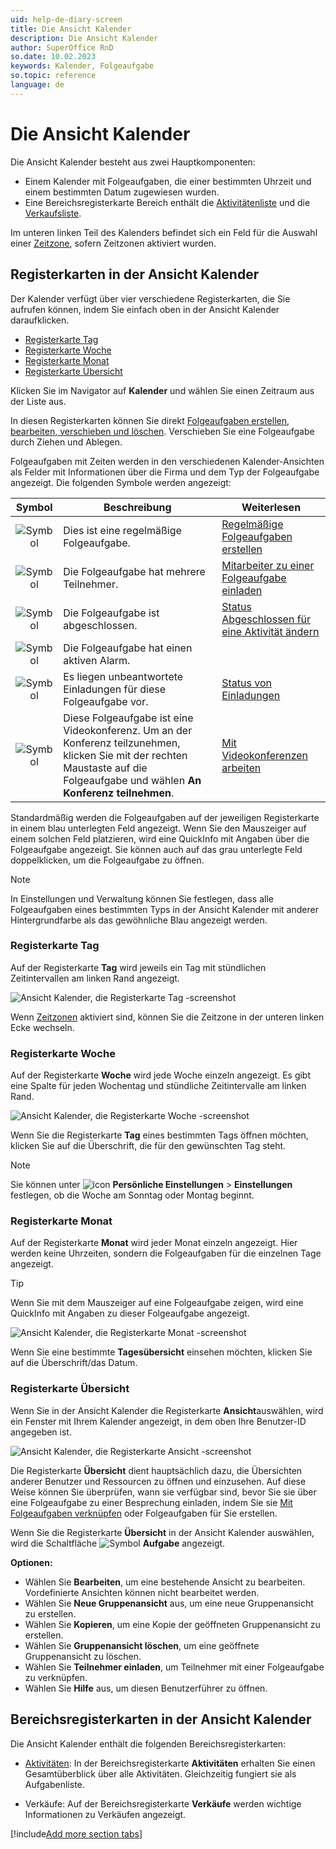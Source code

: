 ```yaml
---
uid: help-de-diary-screen
title: Die Ansicht Kalender
description: Die Ansicht Kalender
author: SuperOffice RnD
so.date: 10.02.2023
keywords: Kalender, Folgeaufgabe
so.topic: reference
language: de
---
```


# Die Ansicht Kalender

Die Ansicht Kalender besteht aus zwei Hauptkomponenten:

* Einem Kalender mit Folgeaufgaben, die einer bestimmten Uhrzeit und einem bestimmten Datum zugewiesen wurden.
* Eine Bereichsregisterkarte Bereich enthält die [Aktivitätenliste][6] und die [Verkaufsliste][7].

Im unteren linken Teil des Kalenders befindet sich ein Feld für die Auswahl einer [Zeitzone][12], sofern Zeitzonen aktiviert wurden.

## Registerkarten in der Ansicht Kalender

Der Kalender verfügt über vier verschiedene Registerkarten, die Sie aufrufen können, indem Sie einfach oben in der Ansicht Kalender daraufklicken.

* [Registerkarte Tag](#day)
* [Registerkarte Woche](#week)
* [Registerkarte Monat](#month)
* [Registerkarte Übersicht](#view)

Klicken Sie im Navigator auf **Kalender** und wählen Sie einen Zeitraum aus der Liste aus.

In diesen Registerkarten können Sie direkt [Folgeaufgaben erstellen, bearbeiten, verschieben und löschen][13]. Verschieben Sie eine Folgeaufgabe durch Ziehen und Ablegen.

Folgeaufgaben mit Zeiten werden in den verschiedenen Kalender-Ansichten als Felder mit Informationen über die Firma und dem Typ der Folgeaufgabe angezeigt. Die folgenden Symbole werden angezeigt:

| Symbol | Beschreibung | Weiterlesen |
|:-:|---|---|
| ![Symbol][img1] | Dies ist eine regelmäßige Folgeaufgabe. | [Regelmäßige Folgeaufgaben erstellen][11] |
| ![Symbol][img2] | Die Folgeaufgabe hat mehrere Teilnehmer. | [Mitarbeiter zu einer Folgeaufgabe einladen][12] |
| ![Symbol][img3] | Die Folgeaufgabe ist abgeschlossen. | [Status Abgeschlossen für eine Aktivität ändern][8] |
| ![Symbol][img4] | Die Folgeaufgabe hat einen aktiven Alarm. | |
| ![Symbol][img5] | Es liegen unbeantwortete Einladungen für diese Folgeaufgabe vor. | [Status von Einladungen][9] |
| ![Symbol][img6] | Diese Folgeaufgabe ist eine Videokonferenz. Um an der Konferenz teilzunehmen, klicken Sie mit der rechten Maustaste auf die Folgeaufgabe und wählen **An Konferenz teilnehmen**. | [Mit Videokonferenzen arbeiten][10] |

Standardmäßig werden die Folgeaufgaben auf der jeweiligen Registerkarte in einem blau unterlegten Feld angezeigt. Wenn Sie den Mauszeiger auf einem solchen Feld platzieren, wird eine QuickInfo mit Angaben über die Folgeaufgabe angezeigt. Sie können auch auf das grau unterlegte Feld doppelklicken, um die Folgeaufgabe zu öffnen.

> [!NOTE]
> In Einstellungen und Verwaltung können Sie festlegen, dass alle Folgeaufgaben eines bestimmten Typs in der Ansicht Kalender mit anderer Hintergrundfarbe als das gewöhnliche Blau angezeigt werden.

### <a id="day" />Registerkarte Tag

Auf der Registerkarte **Tag** wird jeweils ein Tag mit stündlichen Zeitintervallen am linken Rand angezeigt.

![Ansicht Kalender, die Registerkarte Tag -screenshot][img11]

Wenn [Zeitzonen][14] aktiviert sind, können Sie die Zeitzone in der unteren linken Ecke wechseln.

### <a id="week" />Registerkarte Woche

Auf der Registerkarte **Woche** wird jede Woche einzeln angezeigt. Es gibt eine Spalte für jeden Wochentag und stündliche Zeitintervalle am linken Rand.

![Ansicht Kalender, die Registerkarte Woche -screenshot][img12]

Wenn Sie die Registerkarte **Tag** eines bestimmten Tags öffnen möchten, klicken Sie auf die Überschrift, die für den gewünschten Tag steht.

> [!NOTE]
> Sie können unter ![icon][img7] **Persönliche Einstellungen** > **Einstellungen** festlegen, ob die Woche am Sonntag oder Montag beginnt.

### <a id="month" />Registerkarte Monat

Auf der Registerkarte **Monat** wird jeder Monat einzeln angezeigt. Hier werden keine Uhrzeiten, sondern die Folgeaufgaben für die einzelnen Tage angezeigt.

> [!TIP]
> Wenn Sie mit dem Mauszeiger auf eine Folgeaufgabe zeigen, wird eine QuickInfo mit Angaben zu dieser Folgeaufgabe angezeigt.

![Ansicht Kalender, die Registerkarte Monat -screenshot][img13]

Wenn Sie eine bestimmte **Tagesübersicht** einsehen möchten, klicken Sie auf die Überschrift/das Datum.

### <a id="view" />Registerkarte Übersicht

Wenn Sie in der Ansicht Kalender die Registerkarte **Ansicht**auswählen, wird ein Fenster mit Ihrem Kalender angezeigt, in dem oben Ihre Benutzer-ID angegeben ist.

![Ansicht Kalender, die Registerkarte Ansicht -screenshot][img14]

Die Registerkarte **Übersicht** dient hauptsächlich dazu, die Übersichten anderer Benutzer und Ressourcen zu öffnen und einzusehen. Auf diese Weise können Sie überprüfen, wann sie verfügbar sind, bevor Sie sie über eine Folgeaufgabe zu einer Besprechung einladen, indem Sie sie [Mit Folgeaufgaben verknüpfen][5] oder Folgeaufgaben für Sie erstellen.

Wenn Sie die Registerkarte **Übersicht** in der Ansicht Kalender auswählen, wird die Schaltfläche ![Symbol][img8] **Aufgabe** angezeigt.

**Optionen:**

* Wählen Sie **Bearbeiten**, um eine bestehende Ansicht zu bearbeiten. Vordefinierte Ansichten können nicht bearbeitet werden.
* Wählen Sie **Neue Gruppenansicht** aus, um eine neue Gruppenansicht zu erstellen.
* Wählen Sie **Kopieren**, um eine Kopie der geöffneten Gruppenansicht zu erstellen.
* Wählen Sie **Gruppenansicht löschen**, um eine geöffnete Gruppenansicht zu löschen.
* Wählen Sie **Teilnehmer einladen**, um Teilnehmer mit einer Folgeaufgabe zu verknüpfen.
* Wählen Sie **Hilfe** aus, um diesen Benutzerführer zu öffnen.

## Bereichsregisterkarten in der Ansicht Kalender

Die Ansicht Kalender enthält die folgenden Bereichsregisterkarten:

* [Aktivitäten][6]: In der Bereichsregisterkarte **Aktivitäten** erhalten Sie einen Gesamtüberblick über alle Aktivitäten. Gleichzeitig fungiert sie als Aufgabenliste.

* Verkäufe: Auf der Bereichsregisterkarte **Verkäufe** werden wichtige Informationen zu Verkäufen angezeigt.

[!include[Add more section tabs](../../../learn/includes/more-tab.md)]

<!-- Referenced links -->
[5]: ../invitation/add-participant.md
[6]: activities-tab.md
[7]: sales-tab.md
[8]: ../change-completed-status.md
[9]: ../invitation/index.md#status
[10]: ../video-meetings.md
[11]: ../recurrence/create.md
[12]: ../invitation/index.md
[13]: ../index.md
[14]: ../../../globalization-and-localization/learn/time-zones.md

<!-- Referenced images -->
[img7]: ../../../../media/icons/personal-settings-small.png
[img8]: ../../../../media/icons/btn-menu.png
[img1]: ../../../../media/icons/recurring-booking-assignment.png
[img2]: ../../../../../common/icons/diary-participants.png
[img3]: ../../../../../common/icons/diary-complete.png
[img4]: ../../../../../common/icons/diary-alarm.png
[img5]: ../../../../../common/icons/diary-tentative.png
[img6]: ../../../../../common/icons/diary-videocall.png
[img11]: ../../../../media/loc/en/diary/day-plan.png
[img12]: ../../../../media/loc/en/diary/week-plan.png
[img13]: ../../../../media/loc/en/diary/month-plan.png
[img14]: ../../../../media/loc/en/diary/view.png
